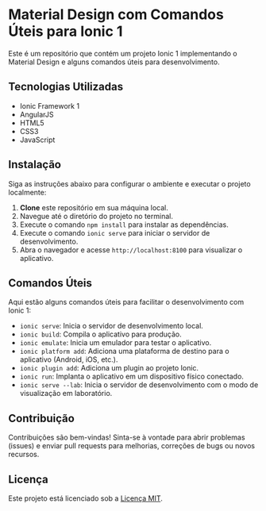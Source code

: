 # Material Design com Comandos Úteis para Ionic 1

Este é um repositório que contém um projeto Ionic 1 implementando o Material Design e alguns comandos úteis para desenvolvimento.

## Tecnologias Utilizadas

- Ionic Framework 1
- AngularJS
- HTML5
- CSS3
- JavaScript

## Instalação

Siga as instruções abaixo para configurar o ambiente e executar o projeto localmente:

1. **Clone** este repositório em sua máquina local.
2. Navegue até o diretório do projeto no terminal.
3. Execute o comando `npm install` para instalar as dependências.
4. Execute o comando `ionic serve` para iniciar o servidor de desenvolvimento.
5. Abra o navegador e acesse `http://localhost:8100` para visualizar o aplicativo.

## Comandos Úteis

Aqui estão alguns comandos úteis para facilitar o desenvolvimento com Ionic 1:

- `ionic serve`: Inicia o servidor de desenvolvimento local.
- `ionic build`: Compila o aplicativo para produção.
- `ionic emulate`: Inicia um emulador para testar o aplicativo.
- `ionic platform add`: Adiciona uma plataforma de destino para o aplicativo (Android, iOS, etc.).
- `ionic plugin add`: Adiciona um plugin ao projeto Ionic.
- `ionic run`: Implanta o aplicativo em um dispositivo físico conectado.
- `ionic serve --lab`: Inicia o servidor de desenvolvimento com o modo de visualização em laboratório.

## Contribuição

Contribuições são bem-vindas! Sinta-se à vontade para abrir problemas (issues) e enviar pull requests para melhorias, correções de bugs ou novos recursos.

## Licença

Este projeto está licenciado sob a [Licença MIT](LICENSE).
